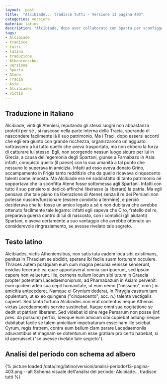 ```yaml
---
layout:  post
title:  "Alcibiade... tradisce tutti - Versione 13 pagina 403"
categories: versione
materia: latino
description: "Alcibiade, dopo aver collaborato con Sparta per sconfiggere Atene, fuggì poi nella Tracia e da lì in Asia cercando la protezione di Farnabaso. Alcibiades victis Atheninensibus..."
tags:
- Alcibiade
- tradisce
- tutti
- latino
- traduzione
- Atheniensibus
- versione
- Sparta
- Atene
- Tracia
- Asia
- Alcibiades
- victis
---
```


## Traduzione in Italiano

Alcibiade, vinti gli Ateniesi, reputando gli stessi luoghi non abbastanza protetti per sé , si nascose nella parte interna della Tracia, sperando di nascondere facilmente là il suo patrimonio. 
Ma i Traci, dopo essersi accorti che egli era giunto con grande ricchezza, organizzarono un agguato: sottrassero a lui tutto quello che aveva trasportato, ma non ebbero la forza di catturare lui stesso. 
Egli, non scorgendo nessun luogo sicuro per lui in Grecia, a causa dell'egemonia degli Spartani, giunse a Farnabazo in Asia: infatti, conquistò quello (il paese) con la sua umanità a tal punto che nessuno lo superava in amicizia. 
Infatti ad esso aveva donato Grino, accampamento in Frigia tanto redditizio che da quello ricavava cinquecento talenti come imposta.
Ma Alcibiade era né soddisfatto di tanto patrimonio  nè sopportava che la sconfitta Atene fosse sottomessa agli Spartani.
Infatti con tutto il suo pensiero si dedicò affinché liberasse (a liberare) la patria.
Ma egli pensava che tale piano (la liberazione di Atene) senza il re dei Persiani non potesse riuscire/funzionare (essere condotto a termine), e perciò desiderava che lui fosse un amico legato a sé e non dubitava che avrebbe ottenuto facilmente tale legame: infatti egli sapeva che Ciro, fratello del re, preparava guerra contro di lui di nascosto, con i complici (gli aiutanti) Spartani, e aveva certamente a suo vantaggio che avrebbe ottenuto un considerevole ringraziamento, se avesse rivelato tale segreto.

## Testo latino

Alcibiades, victis Atheniensibus, non satis tuta eadem loca sibi existimans, penitus in Thraciam se abdidit, sperans ibi facile suam fortunam occulere. Thraces autem postquam eum cum magna pecunia venisse senserunt, insidias fecerunt: ea quae apportaverat omnia surripuerunt, sed ipsum capere non valuerunt. Ille, cernens nullum locum sibi tutum in Graecia propter potentiam Lacedaemoniorum, ad Pharnabazum in Asiam pervenit: eum quidem adeo sua cepit humanitate, ut eum nemo ("nessuno", nom.) in amicitia antecederet. Namque ei Grynium dederat, in Phrygia castrum tam opulentum, ut ex eo quingena ("cinquecento", acc. n.) talenta vectigalis caperet. Sed tanta fortuna Alcibiades non erat contentus neque Athenas victas Lacedaemoniis servire sustinebat. Itaque omni sua cogitatione se dedit ut patriam liberaret. Sed videbat id sine rege Persarum non posse (inf. pres. da possum) perfici, ideoque eum amicum sibi cupiebat adiungi neque dubitabat facile se talem amicitiam impetraturum esse: nam ille sciebat Cyrum, regis fratrem, contra eum bellum clam parare Lacedaemoniis adiuvantibus et magnam se obtenturum esse gratiam pro certo habebat, si id aperuisset ("se avesse rivelato tale segreto").

## Analisi del periodo con schema ad albero

{% picture loaded /data/img/latino/versioni/analisi-periodo/13-pagina-403.png --alt Schema visuale dell'analisi del periodo: Alcibiade... tradisce tutti %}
